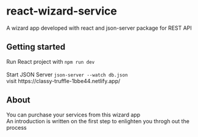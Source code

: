 # react-wizard-service

A wizard app developed with react and json-server package for REST API
<br />

<h2>Getting started</h2>
Run React project with
<code>npm run dev</code>
<br />
<br />
Start JSON Server
<code>json-server --watch db.json</code>
<br />
visit https://classy-truffle-1bbe44.netlify.app/

<h2>About</h2>
You can purchase your services from this wizard app <br />
An introduction is written on the first step to enlighten you throgh out the process <br />
